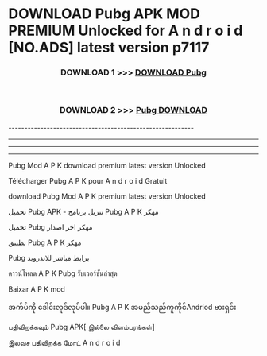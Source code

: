 # DOWNLOAD Pubg  APK MOD PREMIUM Unlocked for A n d r o i d [NO.ADS] latest version p7117 



<div align="center">

<h3>DOWNLOAD 1 >>> <a href="https://getmod2.web.app/?judul=Pubg ">DOWNLOAD Pubg </a></h3><br>

<h3>DOWNLOAD 2 >>> <a href="https://getmod2.web.app/?judul=Pubg ">Pubg  DOWNLOAD </a></h3>

</div>
----------------------------------------------------------

----------------------------------------------------------

----------------------------------------------------------

----------------------------------------------------------

Pubg  Mod A P K download premium latest version Unlocked

Télécharger Pubg  A P K pour A n d r o i d Gratuit

download Pubg  Mod A P K premium latest version Unlocked

تحميل Pubg  APK - تنزيل برنامج Pubg  A P K مهكر

تحميل Pubg  مهكر اخر اصدار

تطبيق Pubg  A P K مهكر

Pubg  برابط مباشر للاندرويد

ดาวน์โหลด A P K Pubg  รับเวอร์ชันล่าสุด

Baixar A P K mod

အက်ပ်ကို ဒေါင်းလုဒ်လုပ်ပါ။ Pubg  A P K အမည်သည်ကူကိုင်Andriod ဗားရှင်း

பதிவிறக்கவும் Pubg  APK[ இல்லை விளம்பரங்கள்] 
 
இலவச பதிவிறக்க மோட் A n d r o i d



